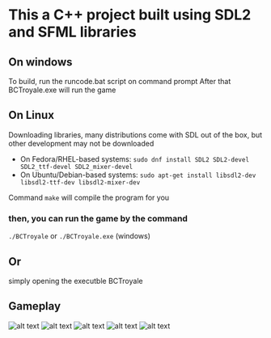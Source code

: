 # This a C++ project built using SDL2 and SFML libraries

## On windows
To build, run the runcode.bat script on command prompt
After that BCTroyale.exe will run the game

## On Linux
Downloading libraries, many distributions come with SDL out of the box, but other development may not be downloaded

- On Fedora/RHEL-based systems: `sudo dnf install SDL2 SDL2-devel SDL2_ttf-devel SDL2_mixer-devel`
- On Ubuntu/Debian-based systems: `sudo apt-get install libsdl2-dev libsdl2-ttf-dev libsdl2-mixer-dev`

Command `make` will compile the program for you

### then, you can run the game by the command
`./BCTroyale` or `./BCTroyale.exe` (windows)
## Or 
simply opening the executble BCTroyale


## Gameplay
![alt text](https://raw.github.com/5ujan/BCTroyale/blob/main/screenshots/one.png)
![alt text](https://raw.github.com/5ujan/BCTroyale/blob/main/screenshots/two.png)
![alt text](https://raw.github.com/5ujan/BCTroyale/blob/main/screenshots/three.png)
![alt text](https://raw.github.com/5ujan/BCTroyale/blob/main/screenshots/four.png)
![alt text](https://raw.github.com/5ujan/BCTroyale/blob/main/screenshots/five.png)
